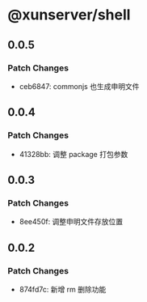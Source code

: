 # @xunserver/shell

## 0.0.5

### Patch Changes

- ceb6847: commonjs 也生成申明文件

## 0.0.4

### Patch Changes

- 41328bb: 调整 package 打包参数

## 0.0.3

### Patch Changes

- 8ee450f: 调整申明文件存放位置

## 0.0.2

### Patch Changes

- 874fd7c: 新增 rm 删除功能
